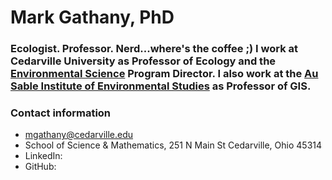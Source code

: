 # Mark Gathany, PhD
###  Ecologist. Professor. Nerd...where's the coffee ;) I work at Cedarville University as Professor of Ecology and the [Environmental Science](https://www.cedarville.edu/academic-programs/environmental-science) Program Director.  I also work at the [Au Sable Institute of Environmental Studies](www.ausable.org) as Professor of GIS.
### Contact information
- mgathany@cedarville.edu
- School of Science & Mathematics, 251 N Main St Cedarville, Ohio 45314
- LinkedIn:
- GitHub:
